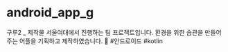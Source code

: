 # android_app_g
구루2 _ 제작물
서울여대에서 진행하는 팀 프로젝트입니다.
환경을 위한 습관을 만들어주는 어플을 기획하고 제작하였습니다. 🌼
#안드로이드 
#kotlin 
